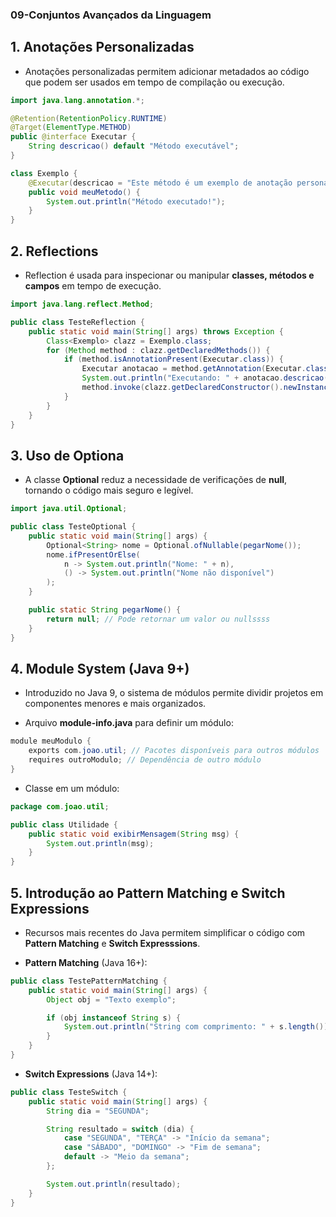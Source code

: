 ### 09-Conjuntos Avançados da Linguagem

## 1. Anotações Personalizadas

- Anotações personalizadas permitem adicionar metadados ao código que podem ser usados em tempo de compilação ou execução.

```java
import java.lang.annotation.*;

@Retention(RetentionPolicy.RUNTIME)
@Target(ElementType.METHOD)
public @interface Executar {
    String descricao() default "Método executável";
}

class Exemplo {
    @Executar(descricao = "Este método é um exemplo de anotação personalizada")
    public void meuMetodo() {
        System.out.println("Método executado!");
    }
}
```

## 2. Reflections

- Reflection é usada para inspecionar ou manipular **classes, métodos e campos** em tempo de execução.

```java
import java.lang.reflect.Method;

public class TesteReflection {
    public static void main(String[] args) throws Exception {
        Class<Exemplo> clazz = Exemplo.class;
        for (Method method : clazz.getDeclaredMethods()) {
            if (method.isAnnotationPresent(Executar.class)) {
                Executar anotacao = method.getAnnotation(Executar.class);
                System.out.println("Executando: " + anotacao.descricao());
                method.invoke(clazz.getDeclaredConstructor().newInstance());
            }
        }
    }
}
```

## 3. Uso de Optiona

- A classe **Optional** reduz a necessidade de verificações de **null**, tornando o código mais seguro e legível.

```java
import java.util.Optional;

public class TesteOptional {
    public static void main(String[] args) {
        Optional<String> nome = Optional.ofNullable(pegarNome());
        nome.ifPresentOrElse(
            n -> System.out.println("Nome: " + n),
            () -> System.out.println("Nome não disponível")
        );
    }

    public static String pegarNome() {
        return null; // Pode retornar um valor ou nullssss
    }
}
```

## 4. Module System (Java 9+)

- Introduzido no Java 9, o sistema de módulos permite dividir projetos em componentes menores e mais organizados.

- Arquivo **module-info.java** para definir um módulo:

```java
module meuModulo {
    exports com.joao.util; // Pacotes disponíveis para outros módulos
    requires outroModulo; // Dependência de outro módulo
}
```

- Classe em um módulo:

```java
package com.joao.util;

public class Utilidade {
    public static void exibirMensagem(String msg) {
        System.out.println(msg);
    }
}
```

## 5. Introdução ao Pattern Matching e Switch Expressions

- Recursos mais recentes do Java permitem simplificar o código com **Pattern Matching** e **Switch Expresssions**.

- **Pattern Matching** (Java 16+):

```java
public class TestePatternMatching {
    public static void main(String[] args) {
        Object obj = "Texto exemplo";

        if (obj instanceof String s) {
            System.out.println("String com comprimento: " + s.length());
        }
    }
}
```

- **Switch Expressions** (Java 14+):

```java
public class TesteSwitch {
    public static void main(String[] args) {
        String dia = "SEGUNDA";

        String resultado = switch (dia) {
            case "SEGUNDA", "TERÇA" -> "Início da semana";
            case "SÁBADO", "DOMINGO" -> "Fim de semana";
            default -> "Meio da semana";
        };

        System.out.println(resultado);
    }
}
```